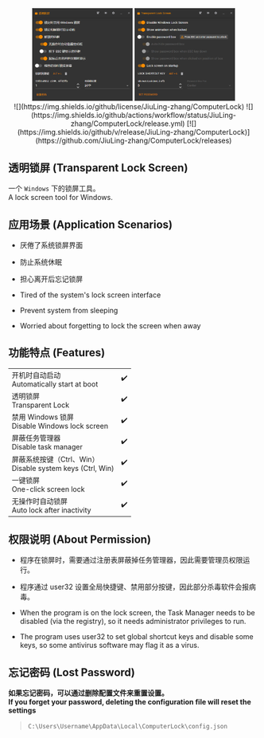 ﻿<div align="center">
<img src="https://github.com/JiuLing-zhang/ComputerLock/raw/main/resources/app.png" width="40%">
<img src="https://github.com/JiuLing-zhang/ComputerLock/raw/main/resources/app_en.png" width="40%">
</div>

<div align="center">
![](https://img.shields.io/github/license/JiuLing-zhang/ComputerLock)
![](https://img.shields.io/github/actions/workflow/status/JiuLing-zhang/ComputerLock/release.yml)
[![](https://img.shields.io/github/v/release/JiuLing-zhang/ComputerLock)](https://github.com/JiuLing-zhang/ComputerLock/releases)
</div>

## 透明锁屏 (Transparent Lock Screen)  
一个 `Windows` 下的锁屏工具。  
A lock screen tool for Windows.  

## 应用场景 (Application Scenarios)  
* 厌倦了系统锁屏界面
* 防止系统休眠
* 担心离开后忘记锁屏

* Tired of the system's lock screen interface
* Prevent system from sleeping
* Worried about forgetting to lock the screen when away

## 功能特点 (Features)  
<table>
    <tr>
        <td>开机时自动启动</br>Automatically start at boot</td>
        <td>✔️</td>
    </tr>
    <tr>
        <td>透明锁屏</br>Transparent Lock</td>
        <td>✔️</td>
    </tr>
    <tr>
        <td>禁用 Windows 锁屏</br>Disable Windows lock screen</td>
        <td>✔️</td>
    </tr>
    <tr>
        <td>屏蔽任务管理器</br>Disable task manager</td>
        <td>✔️</td>
    </tr>
    <tr>
        <td>屏蔽系统按键（Ctrl、Win）</br>Disable system keys (Ctrl, Win)</td>
        <td>✔️</td>
    </tr>
    <tr>
        <td>一键锁屏</br>One-click screen lock</td>
        <td>✔️</td>
    </tr>
    <tr>
        <td>无操作时自动锁屏</br>Auto lock after inactivity</td>
        <td>✔️</td>
    </tr>
</table>

## 权限说明 (About Permission)  
* 程序在锁屏时，需要通过注册表屏蔽掉任务管理器，因此需要管理员权限运行。  
* 程序通过 user32 设置全局快捷键、禁用部分按键，因此部分杀毒软件会报病毒。  

* When the program is on the lock screen, the Task Manager needs to be disabled (via the registry), so it needs administrator privileges to run.  
* The program uses user32 to set global shortcut keys and disable some keys, so some antivirus software may flag it as a virus.  

## 忘记密码 (Lost Password)  
**如果忘记密码，可以通过删除配置文件来重置设置。**  
**If you forget your password, deleting the configuration file will reset the settings**  
> `C:\Users\Username\AppData\Local\ComputerLock\config.json`  
